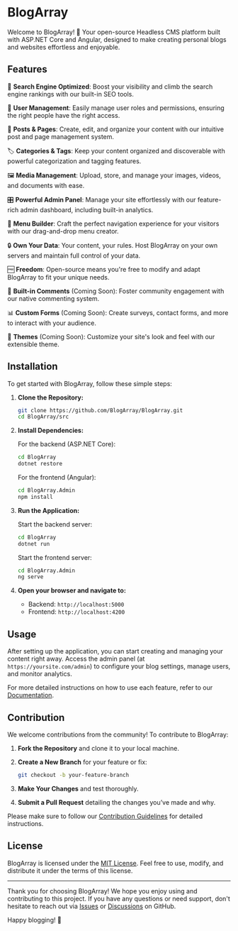 # BlogArray

Welcome to BlogArray! 🌟 Your open-source Headless CMS platform built with ASP.NET Core and Angular, designed to make creating personal blogs and websites effortless and enjoyable. 

## Features

🚀 **Search Engine Optimized**: Boost your visibility and climb the search engine rankings with our built-in SEO tools.

👥 **User Management**: Easily manage user roles and permissions, ensuring the right people have the right access.

📝 **Posts & Pages**: Create, edit, and organize your content with our intuitive post and page management system.

🏷️ **Categories & Tags**: Keep your content organized and discoverable with powerful categorization and tagging features.

🖼️ **Media Management**: Upload, store, and manage your images, videos, and documents with ease.

🎛️ **Powerful Admin Panel**: Manage your site effortlessly with our feature-rich admin dashboard, including built-in analytics.

🧭 **Menu Builder**: Craft the perfect navigation experience for your visitors with our drag-and-drop menu creator.

🔒 **Own Your Data**: Your content, your rules. Host BlogArray on your own servers and maintain full control of your data.

🆓 **Freedom**: Open-source means you're free to modify and adapt BlogArray to fit your unique needs.

💬 **Built-in Comments** (Coming Soon): Foster community engagement with our native commenting system.

📊 **Custom Forms** (Coming Soon): Create surveys, contact forms, and more to interact with your audience.

🎨 **Themes** (Coming Soon): Customize your site's look and feel with our extensible theme.

## Installation

To get started with BlogArray, follow these simple steps:

1. **Clone the Repository:**

    ```bash
    git clone https://github.com/BlogArray/BlogArray.git
    cd BlogArray/src
    ```

2. **Install Dependencies:**

    For the backend (ASP.NET Core):

    ```bash
    cd BlogArray
    dotnet restore
    ```

    For the frontend (Angular):

    ```bash
    cd BlogArray.Admin
    npm install
    ```

3. **Run the Application:**

    Start the backend server:

    ```bash
    cd BlogArray
    dotnet run
    ```

    Start the frontend server:

    ```bash
    cd BlogArray.Admin
    ng serve
    ```

4. **Open your browser and navigate to:**

    - Backend: `http://localhost:5000`
    - Frontend: `http://localhost:4200`

## Usage

After setting up the application, you can start creating and managing your content right away. Access the admin panel (at `https://yoursite.com/admin`) to configure your blog settings, manage users, and monitor analytics. 

For more detailed instructions on how to use each feature, refer to our [Documentation](#).

## Contribution

We welcome contributions from the community! To contribute to BlogArray:

1. **Fork the Repository** and clone it to your local machine.
2. **Create a New Branch** for your feature or fix:
   
    ```bash
    git checkout -b your-feature-branch
    ```

3. **Make Your Changes** and test thoroughly.
4. **Submit a Pull Request** detailing the changes you’ve made and why.

Please make sure to follow our [Contribution Guidelines](CONTRIBUTING.md) for detailed instructions.

## License

BlogArray is licensed under the [MIT License](LICENSE). Feel free to use, modify, and distribute it under the terms of this license.

---

Thank you for choosing BlogArray! We hope you enjoy using and contributing to this project. If you have any questions or need support, don't hesitate to reach out via [Issues](#) or [Discussions](#) on GitHub.

Happy blogging! 🚀
